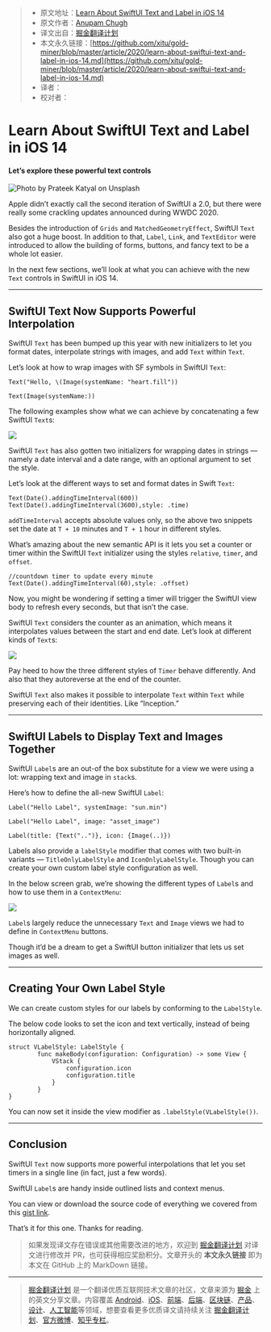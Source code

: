 > * 原文地址：[Learn About SwiftUI Text and Label in iOS 14](https://medium.com/better-programming/learn-about-swiftui-text-and-label-in-ios-14-bfee41252117)
> * 原文作者：[Anupam Chugh](https://medium.com/@anupamchugh)
> * 译文出自：[掘金翻译计划](https://github.com/xitu/gold-miner)
> * 本文永久链接：[https://github.com/xitu/gold-miner/blob/master/article/2020/learn-about-swiftui-text-and-label-in-ios-14.md](https://github.com/xitu/gold-miner/blob/master/article/2020/learn-about-swiftui-text-and-label-in-ios-14.md)
> * 译者：
> * 校对者：

# Learn About SwiftUI Text and Label in iOS 14

#### Let’s explore these powerful text controls

![Photo by [Prateek Katyal](https://unsplash.com/@prateekkatyal?utm_source=medium&utm_medium=referral) on [Unsplash](https://unsplash.com?utm_source=medium&utm_medium=referral)](https://cdn-images-1.medium.com/max/12000/0*ooJiyXobPr83YYhC)

Apple didn’t exactly call the second iteration of SwiftUI a 2.0, but there were really some crackling updates announced during WWDC 2020.

Besides the introduction of `Grids` and `MatchedGeometryEffect`, SwiftUI `Text` also got a huge boost. In addition to that, `Label`, `Link`, and `TextEditor` were introduced to allow the building of forms, buttons, and fancy text to be a whole lot easier.

In the next few sections, we’ll look at what you can achieve with the new `Text` controls in SwiftUI in iOS 14.

---

## SwiftUI Text Now Supports Powerful Interpolation

SwiftUI `Text` has been bumped up this year with new initializers to let you format dates, interpolate strings with images, and add `Text` within `Text`.

Let’s look at how to wrap images with SF symbols in SwiftUI `Text`:

```
Text("Hello, \(Image(systemName: "heart.fill"))

Text(Image(systemName:))
```

The following examples show what we can achieve by concatenating a few SwiftUI `Text`s:

![](https://cdn-images-1.medium.com/max/2032/1*SfNGGiAV9nVfBhNJGrp15A.png)

SwiftUI `Text` has also gotten two initializers for wrapping dates in strings — namely a date interval and a date range, with an optional argument to set the style.

Let’s look at the different ways to set and format dates in Swift `Text`:

```
Text(Date().addingTimeInterval(600))
Text(Date().addingTimeInterval(3600),style: .time)
```

`addTimeInterval` accepts absolute values only, so the above two snippets set the date at `T + 10` minutes and `T + 1` hour in different styles.

What’s amazing about the new semantic API is it lets you set a counter or timer within the SwiftUI `Text` initializer using the styles `relative`, `timer`, and `offset`.

```
//countdown timer to update every minute
Text(Date().addingTimeInterval(60),style: .offset)
```

Now, you might be wondering if setting a timer will trigger the SwiftUI view body to refresh every seconds, but that isn’t the case.

SwiftUI `Text` considers the counter as an animation, which means it interpolates values between the start and end date. Let’s look at different kinds of `Text`s:

![](https://cdn-images-1.medium.com/max/2000/1*O75Bp3RQwMUsiQrHytKPSw.gif)

Pay heed to how the three different styles of `Timer` behave differently. And also that they autoreverse at the end of the counter.

SwiftUI `Text` also makes it possible to interpolate `Text` within `Text` while preserving each of their identities. Like “Inception.”

---

## SwiftUI Labels to Display Text and Images Together

SwiftUI `Label`s are an out-of the box substitute for a view we were using a lot: wrapping text and image in `stack`s.

Here’s how to define the all-new SwiftUI `Label`:

```
Label("Hello Label", systemImage: "sun.min")

Label("Hello Label", image: "asset_image")

Label(title: {Text("..")}, icon: {Image(..)})
```

Labels also provide a `labelStyle` modifier that comes with two built-in variants — `TitleOnlyLabelStyle` and `IconOnlyLabelStyle`. Though you can create your own custom label style configuration as well.

In the below screen grab, we’re showing the different types of `Label`s and how to use them in a `ContextMenu`:

![](https://cdn-images-1.medium.com/max/2000/1*wtKfv_zgpAc83QGdmkWJww.gif)

`Label`s largely reduce the unnecessary `Text` and `Image` views we had to define in `ContextMenu` buttons.

Though it’d be a dream to get a SwiftUI button initializer that lets us set images as well.

---

## Creating Your Own Label Style

We can create custom styles for our labels by conforming to the `LabelStyle`.

The below code looks to set the icon and text vertically, instead of being horizontally aligned.

```
struct VLabelStyle: LabelStyle {
        func makeBody(configuration: Configuration) -> some View {
            VStack {
                configuration.icon
                configuration.title
            }
        }
}
```

You can now set it inside the view modifier as `.labelStyle(VLabelStyle())`.

---

## Conclusion

SwiftUI `Text` now supports more powerful interpolations that let you set timers in a single line (in fact, just a few words).

SwiftUI `Label`s are handy inside outlined lists and context menus.

You can view or download the source code of everything we covered from this [gist link](https://gist.github.com/anupamchugh/e4df9b9734634a5cf59b51f784e08610).

That’s it for this one. Thanks for reading.

> 如果发现译文存在错误或其他需要改进的地方，欢迎到 [掘金翻译计划](https://github.com/xitu/gold-miner) 对译文进行修改并 PR，也可获得相应奖励积分。文章开头的 **本文永久链接** 即为本文在 GitHub 上的 MarkDown 链接。

---

> [掘金翻译计划](https://github.com/xitu/gold-miner) 是一个翻译优质互联网技术文章的社区，文章来源为 [掘金](https://juejin.im) 上的英文分享文章。内容覆盖 [Android](https://github.com/xitu/gold-miner#android)、[iOS](https://github.com/xitu/gold-miner#ios)、[前端](https://github.com/xitu/gold-miner#前端)、[后端](https://github.com/xitu/gold-miner#后端)、[区块链](https://github.com/xitu/gold-miner#区块链)、[产品](https://github.com/xitu/gold-miner#产品)、[设计](https://github.com/xitu/gold-miner#设计)、[人工智能](https://github.com/xitu/gold-miner#人工智能)等领域，想要查看更多优质译文请持续关注 [掘金翻译计划](https://github.com/xitu/gold-miner)、[官方微博](http://weibo.com/juejinfanyi)、[知乎专栏](https://zhuanlan.zhihu.com/juejinfanyi)。
